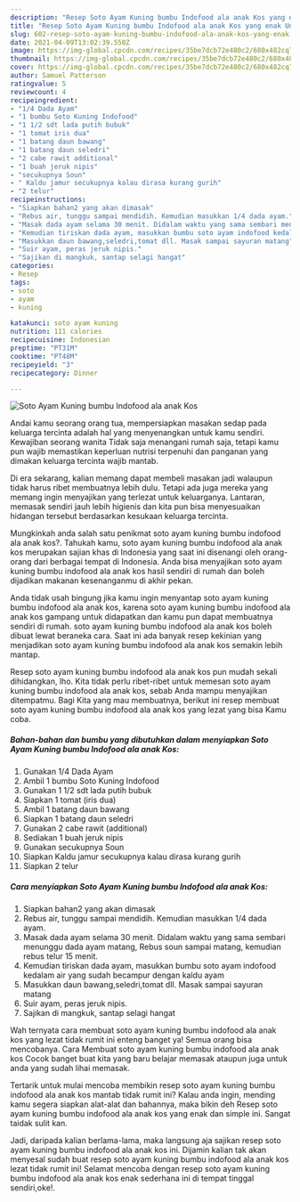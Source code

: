 ```yaml
---
description: "Resep Soto Ayam Kuning bumbu Indofood ala anak Kos yang enak Untuk Jualan"
title: "Resep Soto Ayam Kuning bumbu Indofood ala anak Kos yang enak Untuk Jualan"
slug: 602-resep-soto-ayam-kuning-bumbu-indofood-ala-anak-kos-yang-enak-untuk-jualan
date: 2021-04-09T13:02:39.550Z
image: https://img-global.cpcdn.com/recipes/35be7dcb72e480c2/680x482cq70/soto-ayam-kuning-bumbu-indofood-ala-anak-kos-foto-resep-utama.jpg
thumbnail: https://img-global.cpcdn.com/recipes/35be7dcb72e480c2/680x482cq70/soto-ayam-kuning-bumbu-indofood-ala-anak-kos-foto-resep-utama.jpg
cover: https://img-global.cpcdn.com/recipes/35be7dcb72e480c2/680x482cq70/soto-ayam-kuning-bumbu-indofood-ala-anak-kos-foto-resep-utama.jpg
author: Samuel Patterson
ratingvalue: 5
reviewcount: 4
recipeingredient:
- "1/4 Dada Ayam"
- "1 bumbu Soto Kuning Indofood"
- "1 1/2 sdt lada putih bubuk"
- "1 tomat iris dua"
- "1 batang daun bawang"
- "1 batang daun seledri"
- "2 cabe rawit additional"
- "1 buah jeruk nipis"
- "secukupnya Soun"
- " Kaldu jamur secukupnya kalau dirasa kurang gurih"
- "2 telur"
recipeinstructions:
- "Siapkan bahan2 yang akan dimasak"
- "Rebus air, tunggu sampai mendidih. Kemudian masukkan 1/4 dada ayam."
- "Masak dada ayam selama 30 menit. Didalam waktu yang sama sembari menunggu dada ayam matang, Rebus soun sampai matang, kemudian rebus telur 15 menit."
- "Kemudian tiriskan dada ayam, masukkan bumbu soto ayam indofood kedalam air yang sudah becampur dengan kaldu ayam"
- "Masukkan daun bawang,seledri,tomat dll. Masak sampai sayuran matang"
- "Suir ayam, peras jeruk nipis."
- "Sajikan di mangkuk, santap selagi hangat"
categories:
- Resep
tags:
- soto
- ayam
- kuning

katakunci: soto ayam kuning 
nutrition: 111 calories
recipecuisine: Indonesian
preptime: "PT31M"
cooktime: "PT48M"
recipeyield: "3"
recipecategory: Dinner

---
```



![Soto Ayam Kuning bumbu Indofood ala anak Kos](https://img-global.cpcdn.com/recipes/35be7dcb72e480c2/680x482cq70/soto-ayam-kuning-bumbu-indofood-ala-anak-kos-foto-resep-utama.jpg)

Andai kamu seorang orang tua, mempersiapkan masakan sedap pada keluarga tercinta adalah hal yang menyenangkan untuk kamu sendiri. Kewajiban seorang  wanita Tidak saja menangani rumah saja, tetapi kamu pun wajib memastikan keperluan nutrisi terpenuhi dan panganan yang dimakan keluarga tercinta wajib mantab.

Di era  sekarang, kalian memang dapat membeli masakan jadi walaupun tidak harus ribet membuatnya lebih dulu. Tetapi ada juga mereka yang memang ingin menyajikan yang terlezat untuk keluarganya. Lantaran, memasak sendiri jauh lebih higienis dan kita pun bisa menyesuaikan hidangan tersebut berdasarkan kesukaan keluarga tercinta. 



Mungkinkah anda salah satu penikmat soto ayam kuning bumbu indofood ala anak kos?. Tahukah kamu, soto ayam kuning bumbu indofood ala anak kos merupakan sajian khas di Indonesia yang saat ini disenangi oleh orang-orang dari berbagai tempat di Indonesia. Anda bisa menyajikan soto ayam kuning bumbu indofood ala anak kos hasil sendiri di rumah dan boleh dijadikan makanan kesenanganmu di akhir pekan.

Anda tidak usah bingung jika kamu ingin menyantap soto ayam kuning bumbu indofood ala anak kos, karena soto ayam kuning bumbu indofood ala anak kos gampang untuk didapatkan dan kamu pun dapat membuatnya sendiri di rumah. soto ayam kuning bumbu indofood ala anak kos boleh dibuat lewat beraneka cara. Saat ini ada banyak resep kekinian yang menjadikan soto ayam kuning bumbu indofood ala anak kos semakin lebih mantap.

Resep soto ayam kuning bumbu indofood ala anak kos pun mudah sekali dihidangkan, lho. Kita tidak perlu ribet-ribet untuk memesan soto ayam kuning bumbu indofood ala anak kos, sebab Anda mampu menyajikan ditempatmu. Bagi Kita yang mau membuatnya, berikut ini resep membuat soto ayam kuning bumbu indofood ala anak kos yang lezat yang bisa Kamu coba.

<!--inarticleads1-->

##### Bahan-bahan dan bumbu yang dibutuhkan dalam menyiapkan Soto Ayam Kuning bumbu Indofood ala anak Kos:

1. Gunakan 1/4 Dada Ayam
1. Ambil 1 bumbu Soto Kuning Indofood
1. Gunakan 1 1/2 sdt lada putih bubuk
1. Siapkan 1 tomat (iris dua)
1. Ambil 1 batang daun bawang
1. Siapkan 1 batang daun seledri
1. Gunakan 2 cabe rawit (additional)
1. Sediakan 1 buah jeruk nipis
1. Gunakan secukupnya Soun
1. Siapkan  Kaldu jamur secukupnya kalau dirasa kurang gurih
1. Siapkan 2 telur




<!--inarticleads2-->

##### Cara menyiapkan Soto Ayam Kuning bumbu Indofood ala anak Kos:

1. Siapkan bahan2 yang akan dimasak
1. Rebus air, tunggu sampai mendidih. Kemudian masukkan 1/4 dada ayam.
1. Masak dada ayam selama 30 menit. Didalam waktu yang sama sembari menunggu dada ayam matang, Rebus soun sampai matang, kemudian rebus telur 15 menit.
1. Kemudian tiriskan dada ayam, masukkan bumbu soto ayam indofood kedalam air yang sudah becampur dengan kaldu ayam
1. Masukkan daun bawang,seledri,tomat dll. Masak sampai sayuran matang
1. Suir ayam, peras jeruk nipis.
1. Sajikan di mangkuk, santap selagi hangat




Wah ternyata cara membuat soto ayam kuning bumbu indofood ala anak kos yang lezat tidak rumit ini enteng banget ya! Semua orang bisa mencobanya. Cara Membuat soto ayam kuning bumbu indofood ala anak kos Cocok banget buat kita yang baru belajar memasak ataupun juga untuk anda yang sudah lihai memasak.

Tertarik untuk mulai mencoba membikin resep soto ayam kuning bumbu indofood ala anak kos mantab tidak rumit ini? Kalau anda ingin, mending kamu segera siapkan alat-alat dan bahannya, maka bikin deh Resep soto ayam kuning bumbu indofood ala anak kos yang enak dan simple ini. Sangat taidak sulit kan. 

Jadi, daripada kalian berlama-lama, maka langsung aja sajikan resep soto ayam kuning bumbu indofood ala anak kos ini. Dijamin kalian tak akan menyesal sudah buat resep soto ayam kuning bumbu indofood ala anak kos lezat tidak rumit ini! Selamat mencoba dengan resep soto ayam kuning bumbu indofood ala anak kos enak sederhana ini di tempat tinggal sendiri,oke!.

